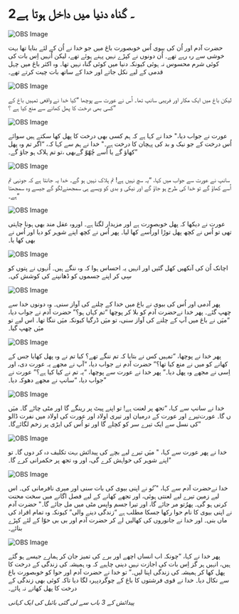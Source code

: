 # 2۔ گناہ دنیا میں داخل ہوتا ہے

![OBS Image](https://cdn.door43.org/obs/jpg/360px/obs-en-02-01.jpg)

حضرت آدم اور اُن کی بیوی اُس خوبصورت باغ میں جو خدا نے اُن کے لئے بنایا تھا بہت خوشی سے رہ رہے تھے۔ اُن دونوں نے کپڑے نہیں پہنے ہوئے تھے، لیکن اُنہیں اِس بات کی کوئی شرم محسوس نہ ہوئی کیونکہ دنیا میں کوئی گناہ نہیں تھا۔ وہ اکثر باغ میں چہل قدمی کے لیے نکل جاتے اور خدا کے ساتھ بات چیت کرتے تھے۔

![OBS Image](https://cdn.door43.org/obs/jpg/360px/obs-en-02-02.jpg)

لیکن باغ میں ایک مکار اور فریبی سانپ تھا۔ اُس نے عورت سے پوچھا “کیا خدا نے واقعی تمہیں باغ کے کسی بھی درخت کا پھل کھانے سے منع کیا ہے ؟”

![OBS Image](https://cdn.door43.org/obs/jpg/360px/obs-en-02-03.jpg)

عورت نے جواب دیا،" خدا نے کہا ہے کہ ہم کسی بھی درخت کا پھل کھا سکتے ہیں سوائے اُس درخت کے جو نیک و بد کی پہچان کا درخت ہے۔" خدا نے ہم سے کہا کہ، “اگر تم وہ پھل کھاؤ گے یا اُسے چُھّوّ گےبھی ،تو تم ہلاک ہو جاؤ گے۔”

![OBS Image](https://cdn.door43.org/obs/jpg/360px/obs-en-02-04.jpg)

سانپ نے عورت سے جواب میں کہا، “یہ سچ نہیں ہے! تم ہلاک نہیں ہو گے۔ خدا یہ جانتا ہے کہ جونہی تم اُسے کھاؤ گے تو خدا کی طرح ہو جاؤ گے اور نیکی و بدی کو ویسے ہی سمجھنےلگو گے جیسے وہ سمجھتا ہے۔”

![OBS Image](https://cdn.door43.org/obs/jpg/360px/obs-en-02-05.jpg)

عورت نے دیکھا کہ پھل خوبصورت ہے اور مزیدار لگتا ہے۔ اوروہ عقل مند بھی ہونا چاہتی تھی تو اُس نے کچھ پھل توڑا اوراُسے کھا لیا۔ پھر اُس نے کچھ اپنے شوہر کو دیا اور اُس نے بھی کھا یا۔

![OBS Image](https://cdn.door43.org/obs/jpg/360px/obs-en-02-06.jpg)

اچانک اُن کی آنکھیں کھل گئیں اور انہیں یہ احساس ہوا کہ وہ ننگے ہیں۔ اُنہوں نے پتوں کو سِی کر اپنے جسموں کو ڈھانپنے کی کوشش کی۔

![OBS Image](https://cdn.door43.org/obs/jpg/360px/obs-en-02-07.jpg)

پھر آدمی اور اُس کی بیوی نے باغ میں خدا کے چلنے کی آواز سنی۔ وہ دونوں خدا سے چھپ گئے۔ پھر خدا نےحضرت آدم کو بلا کر پوچھا “تم کہاں ہو؟” حضرت آدم نے جواب دیا، “میَں نے باغ میں آپ کے چلنے کی آواز سنی، تو میَں ڈرگیا کیونکہ میَں ننگا تھا۔ اس لیے تو میَں چھپ گیا۔

![OBS Image](https://cdn.door43.org/obs/jpg/360px/obs-en-02-08.jpg)

پھر خدا نے پوچھا، “تمہیں کس نے بتایا کہ تم ننگے تھے؟ کیا تم نے وہ پھل کھایا جس کے کھانے کو میں نے منع کیا تھا؟” حضرت آدم نے جواب دیا، “آپ نے مجھے یہ عورت دی، اور اِسی نے مجھے وہ پھل دیا۔” پھر خدا نے عورت سے پوچھا، “یہ تم نے کیا کیا ہے؟” عورت نے جواب دیا، “سانپ نے مجھے دھوکہ دیا۔”

![OBS Image](https://cdn.door43.org/obs/jpg/360px/obs-en-02-09.jpg)

خدا نے سانپ سے کہا، “تجھ پر لعنت ہے! تو اپنے پیٹ پر رینگے گا اور مٹی چاٹے گا۔ میَں تیرے اور عورت کے درمیان اور تیری اولاد اور عورت کی اولاد میں نفرت ڈالو‎ں گا۔ عورت کی نسل سے ایک تیرے سر کو کچلے گا اور تو اُس کی ایڑی پر زخم لگائےگا۔”

![OBS Image](https://cdn.door43.org/obs/jpg/360px/obs-en-02-10.jpg)

خدا نے پھر عورت سے کہا، " میَں تیرے لیے بچے کی پیدائش بہت تکلیف دہ کر دوں گا۔ تو اپنے شوہر کی خواہش کرے گی، اور وہ تجھ پر حکمرانی کرے گا۔"

![OBS Image](https://cdn.door43.org/obs/jpg/360px/obs-en-02-11.jpg)

خدا نےحضرت آدم سے کہا، " ُتُو نے اپنی بیوی کی بات سنی اور میری نافرمانی کی۔ اس لیے زمین تیرے لیے لعنتی ہوئی، اور تجھے کھانے کے لیے فصل اگانے میں سخت محنت کرنی ہو گی۔ پھرُتو مر جائے گا، اور تیرا جسم واپس مٹی میں مل جائے گا۔" حضرت آدم نے اپنی بیوی کا نام حوا رکھا جسکا مطلب ہے “زندگی دینے والی” کیونکہ وہ تمام افراد کی ماں بنی۔ اور خدا نے جانوروں کی کھالیں لے کر حضرت آدم اور بی بی حوّا کے لئے کپڑے بنائے۔

![OBS Image](https://cdn.door43.org/obs/jpg/360px/obs-en-02-12.jpg)

پھر خدا نے کہا، “چونکہ اب انساں اچھے اور برے کی تمیز جان کر ہمارے جیسے ہو گئے ہیں، انہیں ہر گز اِس بات کی اجازت نہیں دینی چاہیے کہ وہ ہمیشہ کی زندگی کے درخت کا پھل کھا کر ہمیشہ کی زندگی اپنا لیں۔” تو خدا نے حضرت آدم اور حوا کو خوبصورت باغ سے نکال دیا۔ خدا نے قوی فرشتوں کا با‏غ کے چوگردپہرہ لگا دیا تاکہ کوئی بھی زندگی کے درخت کا پھل کھانے نہ پائے۔

_پیدائش کے 3 باب سے لی گئی بائبل کی ایک کہانی_